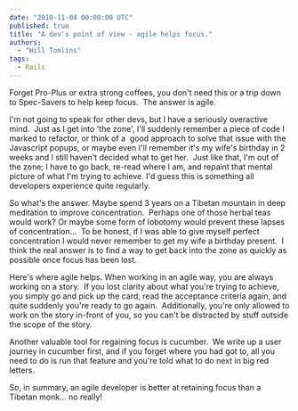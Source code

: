 ```yaml
---
date: "2010-11-04 00:00:00 UTC"
published: true
title: "A dev's point of view - agile helps focus."
authors:
  - "Will Tomlins"
tags:
  - Rails
---
```


<p>Forget Pro-Plus or extra strong coffees, you don&#39;t need this or a trip down to Spec-Savers to help keep focus.&nbsp; The answer is agile.</p>
<p>I&#39;m not going to speak for other devs, but I have a seriously overactive mind.&nbsp; Just as I get into &#39;the zone&#39;, I&#39;ll suddenly remember a piece of code I marked to refactor, or think of a&nbsp; good approach to solve that issue with the Javascript popups, or maybe even I&#39;ll remember it&#39;s my wife&#39;s birthday in 2 weeks and I still haven&#39;t decided what to get her.&nbsp; Just like that, I&#39;m out of the zone; I have to go back, re-read where I am, and repaint that mental picture of what I&#39;m trying to achieve. I&#39;d guess this is something all developers experience quite regularly.</p>
<p>So what&#39;s the answer. Maybe spend 3 years on a Tibetan mountain in deep meditation to improve concentration.&nbsp; Perhaps one of those herbal teas would work? Or maybe some form of lobotomy would prevent these lapses of concentration&hellip;&nbsp; To be honest, if I was able to give myself perfect concentration I would never remember to get my wife a birthday present.&nbsp; I think the real answer is to find a way to get back into the zone as quickly as possible once focus has been lost.</p>
<p>Here&#39;s where agile helps. When working in an agile way, you are always working on a story.&nbsp; If you lost clarity about what you&#39;re trying to achieve, you simply go and pick up the card, read the acceptance criteria again, and quite suddenly you&#39;re ready to go again.&nbsp; Additionally, you&#39;re only allowed to work on the story in-front of you, so you can&#39;t be distracted by stuff outside the scope of the story.</p>
<p>Another valuable tool for regaining focus is cucumber.&nbsp; We write up a user journey in cucumber first, and if you forget where you had got to, all you need to do is run that feature and you&#39;re told what to do next in big red letters.</p>
<p>So, in summary, an agile developer is better at retaining focus than a Tibetan monk&hellip; no really!</p>
<p>&nbsp;</p>

